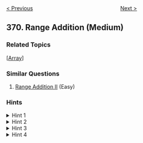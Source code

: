 <!--|This file generated by command(leetcode description); DO NOT EDIT.    |-->
<!--+----------------------------------------------------------------------+-->
<!--|@author    Openset <openset.wang@gmail.com>                           |-->
<!--|@link      https://github.com/openset                                 |-->
<!--|@home      https://github.com/openset/leetcode                        |-->
<!--+----------------------------------------------------------------------+-->

[< Previous](https://github.com/openset/leetcode/tree/master/problems/plus-one-linked-list "Plus One Linked List")
　　　　　　　　　　　　　　　　
[Next >](https://github.com/openset/leetcode/tree/master/problems/sum-of-two-integers "Sum of Two Integers")

## 370. Range Addition (Medium)



### Related Topics
  [[Array](https://github.com/openset/leetcode/tree/master/tag/array/README.md)]

### Similar Questions
  1. [Range Addition II](https://github.com/openset/leetcode/tree/master/problems/range-addition-ii) (Easy)

### Hints
<details>
<summary>Hint 1</summary>
Thinking of using advanced data structures? You are thinking it too complicated.
</details>
<details>
<summary>Hint 2</summary>
For each update operation, do you really need to update all elements between i and j?
</details>
<details>
<summary>Hint 3</summary>
Update only the first and end element is sufficient.
</details>
<details>
<summary>Hint 4</summary>
The optimal time complexity is O(<b><i>k</i></b> + <b><i>n</i></b>) and uses O(1) extra space.
</details>
